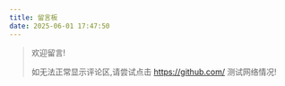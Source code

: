 ```yaml
---
title: 留言板
date: 2025-06-01 17:47:50
---
```


> 欢迎留言!
>
> 如无法正常显示评论区,请尝试点击 https://github.com/ 测试网络情况!

<!-- more -->